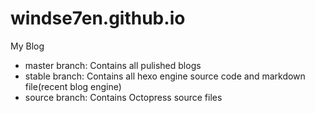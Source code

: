 # windse7en.github.io
My Blog

- master branch: Contains all pulished blogs
- stable branch: Contains all hexo engine source code and markdown file(recent blog engine)
- source branch: Contains Octopress source files
